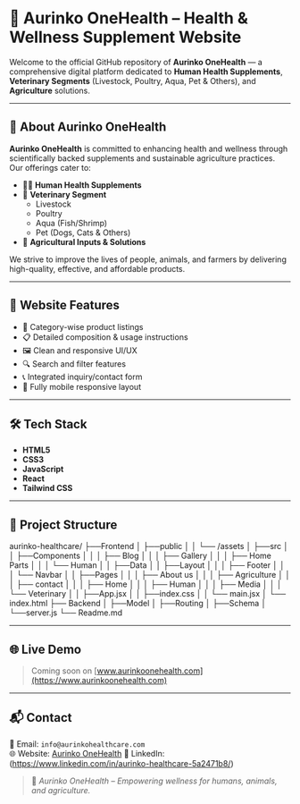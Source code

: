 # 🌿 Aurinko OneHealth – Health & Wellness Supplement Website

Welcome to the official GitHub repository of **Aurinko OneHealth** — a comprehensive digital platform dedicated to **Human Health Supplements**, **Veterinary Segments** (Livestock, Poultry, Aqua, Pet & Others), and **Agriculture** solutions.

---

## 🧬 About Aurinko OneHealth

**Aurinko OneHealth** is committed to enhancing health and wellness through scientifically backed supplements and sustainable agriculture practices. Our offerings cater to:

- 🧍‍♂️ **Human Health Supplements**
- 🐄 **Veterinary Segment**
  - Livestock
  - Poultry
  - Aqua (Fish/Shrimp)
  - Pet (Dogs, Cats & Others)
- 🌾 **Agricultural Inputs & Solutions**

We strive to improve the lives of people, animals, and farmers by delivering high-quality, effective, and affordable products.

---

## 🚀 Website Features

- 🧪 Category-wise product listings  
- 📋 Detailed composition & usage instructions  
- 🖼️ Clean and responsive UI/UX  
- 🔍 Search and filter features  
- 📞 Integrated inquiry/contact form  
- 📱 Fully mobile responsive layout

---

## 🛠️ Tech Stack

- **HTML5**
- **CSS3**
- **JavaScript**
- **React**
- **Tailwind CSS** 

---

## 📁 Project Structure

aurinko-healthcare/
├──Frontend
│  ├──public
│  │  └── /assets
│  ├──src
│  │  ├──Components
│  │  │  ├── Blog
│  │  │  ├── Gallery
│  │  │  ├── Home Parts
│  │  │  └── Human
│  │  ├──Data
│  │  ├──Layout
│  │  │  ├── Footer
│  │  │  └── Navbar
│  │  ├──Pages
│  │  │  ├── About us
│  │  │  ├── Agriculture
│  │  │  ├── contact
│  │  │  ├── Home
│  │  │  ├── Human
│  │  │  ├── Media
│  │  │  └── Veterinary
│  │  ├──App.jsx
│  │  ├──index.css
│  │  └── main.jsx
│  └── index.html
├── Backend
│   ├──Model
│   ├──Routing
│   ├──Schema
│   └──server.js
└── Readme.md

---

## 🌐 Live Demo

> Coming soon on [www.aurinkoonehealth.com](https://www.aurinkoonehealth.com)

---

## 📬 Contact

📧 Email: `info@aurinkohealthcare.com`  
🌐 Website: [Aurinko OneHealth](https://www.aurinkoonehealth.com)
🔗 LinkedIn: (https://www.linkedin.com/in/aurinko-healthcare-5a2471b8/)


> 🌱 *Aurinko OneHealth – Empowering wellness for humans, animals, and agriculture.*